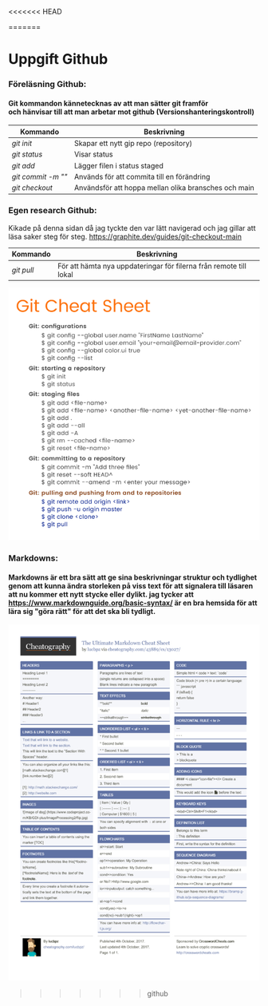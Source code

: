 <<<<<<< HEAD

=======
# Uppgift Github

### Föreläsning Github:

#### Git kommandon kännetecknas av att man sätter git framför <br> och hänvisar till att man arbetar mot github (Versionshanteringskontroll)

| Kommando | Beskrivning | 
| --- | --- |
| *git init* | Skapar ett nytt gip repo (repository) |
| *git status* | Visar status | 
| *git add* | Lägger filen i status staged | 
| *git commit -m ""* | Används för att commita till en förändring |
| *git checkout* | Användsför att hoppa mellan olika bransches och main |


### Egen research Github:


Kikade på denna sidan då jag tyckte den var lätt navigerad och jag gillar att läsa saker steg för steg. https://graphite.dev/guides/git-checkout-main <br>

| Kommando | Beskrivning | 
| --- | --- | 
| *git pull* | För att hämta nya uppdateringar för filerna från remote till lokal |

![](Git.jpg)

### Markdowns:

#### Markdowns är ett bra sätt att ge sina beskrivningar struktur och tydlighet genom att kunna ändra storleken på viss text för att signalera till läsaren att nu kommer ett nytt stycke eller dylikt. jag tycker att https://www.markdownguide.org/basic-syntax/ är en bra hemsida för att lära sig "göra rätt" för att det ska bli tydligt.

![](Markdown.jpg)
>>>>>>> github
